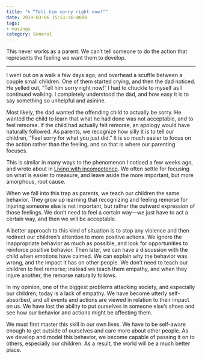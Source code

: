 ```yaml
---
title: "🌀 “Tell him sorry right now!”"
date: 2019-03-06 15:51:48-0000
tags:
- musings
category: General
---
```


This never works as a parent. We can’t tell someone to do the action that represents the feeling we want them to develop.

***

I went out on a walk a few days ago, and overhead a scuffle between a couple small children. One of them started crying, and then the dad noticed. He yelled out, “Tell him sorry right now!” I had to chuckle to myself as I continued walking. I completely understood the dad, and how easy it is to say something so unhelpful and asinine.

Most likely, the dad wanted the offending child to actually be sorry. He wanted the child to learn that what he had done was not acceptable, and to feel remorse. If the child had actually felt remorse, an apology would have naturally followed. As parents, we recognize how silly it is to tell our children, “Feel sorry for what you just did.” It is so much easier to focus on the action rather than the feeling, and so that is where our parenting focuses.

This is similar in many ways to the phenomenon I noticed a few weeks ago, and wrote about in [Living with incompetence](https://www.bennorris.org/2019/01/18/living-with-incompetence.html). We often settle for focusing on what is easier to measure, and leave aside the more important, but more amorphous, root cause.

When we fall into this trap as parents, we teach our children the same behavior. They grow up learning that recognizing and feeling remorse for injuring someone else is not important, but rather the outward expression of those feelings. We don’t need to feel a certain way—we just have to act a certain way, and then we will be acceptable.

A better approach to this kind of situation is to stop any violence and then redirect our children’s attention to more positive actions. We ignore the inappropriate behavior as much as possible, and look for opportunities to reinforce positive behavior. Then later, we can have a discussion with the child when emotions have calmed. We can explain why the behavior was wrong, and the impact it has on other people. We don’t need to teach our children to feel remorse; instead we teach them empathy, and when they injure another, the remorse naturally follows.

In my opinion, one of the biggest problems attacking society, and especially our children, today is a lack of empathy. We have become utterly self-absorbed, and all events and actions are viewed in relation to their impact on us. We have lost the ability to put ourselves in someone else’s shoes and see how our behavior and actions might be affecting them.

We must first master this skill in our own lives. We have to be self-aware enough to get outside of ourselves and care more about other people. As we develop and model this behavior, we become capable of passing it on to others, especially our children. As a result, the world will be a much better place.